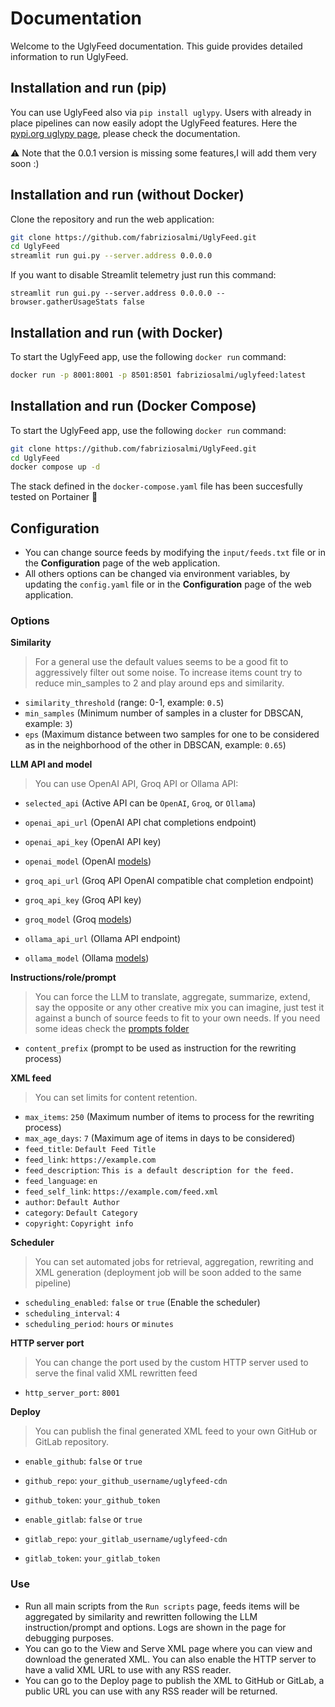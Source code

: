 # Documentation
Welcome to the UglyFeed documentation. This guide provides detailed information to run UglyFeed.

## Installation and run (pip)

You can use UglyFeed also via `pip install uglypy`. Users with already in place pipelines can now easily adopt the UglyFeed features. Here the [pypi.org uglypy page](https://pypi.org/project/uglypy/0.0.1/), please check the documentation.

⚠️ Note that the 0.0.1 version is missing some features,I will add them very soon :) 

## Installation and run (without Docker)

Clone the repository and run the web application:

```sh
git clone https://github.com/fabriziosalmi/UglyFeed.git
cd UglyFeed
streamlit run gui.py --server.address 0.0.0.0
```

If you want to disable Streamlit telemetry just run this command: 

`streamlit run gui.py --server.address 0.0.0.0 --browser.gatherUsageStats false`

## Installation and run (with Docker)

To start the UglyFeed app, use the following `docker run` command:

```bash
docker run -p 8001:8001 -p 8501:8501 fabriziosalmi/uglyfeed:latest
```

## Installation and run (Docker Compose)

To start the UglyFeed app, use the following `docker run` command:

```bash
git clone https://github.com/fabriziosalmi/UglyFeed.git
cd UglyFeed
docker compose up -d
```

The stack defined in the `docker-compose.yaml` file has been succesfully tested on Portainer 🎉

## Configuration
- You can change source feeds by modifying the `input/feeds.txt` file or in the **Configuration** page of the web application.
- All others options can be changed via environment variables, by updating the `config.yaml` file or in the **Configuration** page of the web application.

### Options

**Similarity**
> For a general use the default values seems to be a good fit to aggressively filter out some noise. To increase items count try to reduce min_samples to 2 and play around eps and similarity.

- `similarity_threshold` (range: 0-1, example: `0.5`)
- `min_samples` (Minimum number of samples in a cluster for DBSCAN, example: `3`)
- `eps` (Maximum distance between two samples for one to be considered as in the neighborhood of the other in DBSCAN, example: `0.65`)

**LLM API and model**
> You can use OpenAI API, Groq API or Ollama API:

- `selected_api` (Active API can be `OpenAI`, `Groq`, or `Ollama`)

- `openai_api_url` (OpenAI API chat completions endpoint)
- `openai_api_key` (OpenAI API key) 
- `openai_model` (OpenAI [models](https://platform.openai.com/docs/models))

- `groq_api_url` (Groq API OpenAI compatible chat completion endpoint)
- `groq_api_key` (Groq API key)
- `groq_model` (Groq [models](https://console.groq.com/docs/models)) 

- `ollama_api_url` (Ollama API endpoint)
- `ollama_model` (Ollama [models](https://platform.openai.com/docs/models)) 

**Instructions/role/prompt**
> You can force the LLM to translate, aggregate, summarize, extend, say the opposite or any other creative mix you can imagine, just test it against a bunch of source feeds to fit to your own needs. If you need some ideas check the [prompts folder](https://github.com/fabriziosalmi/UglyFeed/tree/main/prompts)

- `content_prefix` (prompt to be used as instruction for the rewriting process)

**XML feed**
> You can set limits for content retention.

- `max_items`: `250` (Maximum number of items to process for the rewriting process)
- `max_age_days`: `7` (Maximum age of items in days to be considered)
- `feed_title`: `Default Feed Title`
- `feed_link`: `https://example.com`
- `feed_description`: `This is a default description for the feed.`
- `feed_language`: `en`
- `feed_self_link`: `https://example.com/feed.xml`
- `author`: `Default Author`
- `category`: `Default Category`
- `copyright`: `Copyright info`
  
**Scheduler**
> You can set automated jobs for retrieval, aggregation, rewriting and XML generation (deployment job will be soon added to the same pipeline)

- `scheduling_enabled`: `false` or `true` (Enable the scheduler)
- `scheduling_interval`: `4`
- `scheduling_period`: `hours` or `minutes`

**HTTP server port**
> You can change the port used by the custom HTTP server used to serve the final valid XML rewritten feed

- `http_server_port`: `8001`

**Deploy**
> You can publish the final generated XML feed to your own GitHub or GitLab repository.

- `enable_github`: `false` or `true`
- `github_repo`: `your_github_username/uglyfeed-cdn`
- `github_token`: `your_github_token`

- `enable_gitlab`: `false` or `true`
- `gitlab_repo`: `your_gitlab_username/uglyfeed-cdn`
- `gitlab_token`: `your_gitlab_token`


### Use

- Run all main scripts from the `Run scripts` page, feeds items will be aggregated by similarity and rewritten following the LLM instruction/prompt and options. Logs are shown in the page for debugging purposes.
- You can go to the View and Serve XML page where you can view and download the generated XML. You can also enable the HTTP server to have a valid XML URL to use with any RSS reader.
- You can go to the Deploy page to publish the XML to GitHub or GitLab, a public URL you can use with any RSS reader will be returned.
